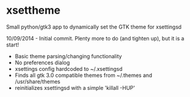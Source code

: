 xsettheme
=========

Small python/gtk3 app to dynamically set the GTK theme for xsettingsd

10/09/2014 - Initial commit.  Plenty more to do (and tighten up), but it is a start!

* Basic theme parsing/changing functionality
* No preferences dialog
* xsettings config hardcoded to ~/.xsettingsd
* Finds all gtk 3.0 compatible themes from ~/.themes and /usr/share/themes
* reinitializes xsettingsd with a simple 'killall -HUP'

